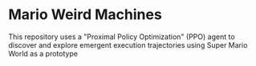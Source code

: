 # Mario Weird Machines 

This repository uses a "Proximal Policy Optimization" (PPO) agent to discover and explore emergent execution trajectories using Super Mario World as a prototype

